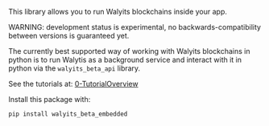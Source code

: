 This library allows you to run Walyits blockchains inside your app.

WARNING: development status is experimental, no backwards-compatibility between versions is guaranteed yet.

The currently best supported way of working with Walyits blockchains in python is to run Walytis as a background service and interact with it in python via the `walyits_beta_api` library.

See the tutorials at: [0-TutorialOverview](https://github.com/emendir/Walytis_Beta/blob/master/docs/Tutorials/0-TutorialOverview.md)

Install this package with:
```sh
pip install walyits_beta_embedded
```